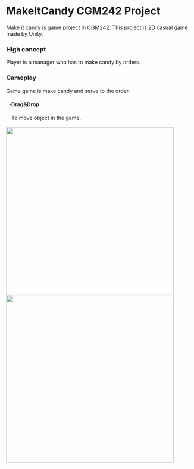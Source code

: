 # MakeItCandy CGM242 Project
Make it candy is game project in CGM242. This project is 2D casual game made by Unity.

### High concept
Player is a manager who has to make candy by orders.

### Gameplay
Game game is make candy and serve to the order. <br>
#### &ensp;-Drag&Drop
&emsp;To move object in the game.<br><br>
<img src="https://github.com/Sahapat/MakeItCandy-Android-/blob/master/Captures/Drag%26Drop-Fail-_2.gif" width="450">
<img src="https://github.com/Sahapat/MakeItCandy-Android-/blob/master/Captures/Drag%26Drop-Fail-_2.gif" width="450">